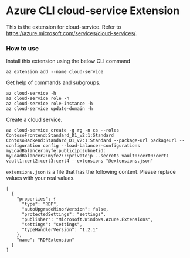 # Azure CLI cloud-service Extension #
This is the extension for cloud-service. Refer to https://azure.microsoft.com/services/cloud-services/.

### How to use ###
Install this extension using the below CLI command
```
az extension add --name cloud-service
```

Get help of commands and subgroups.
```
az cloud-service -h
az cloud-service role -h
az cloud-service role-instance -h
az cloud-service update-domain -h
```

Create a cloud service.
```
az cloud-service create -g rg -n cs --roles ContosoFrontend:Standard_D1_v2:1:Standard ContosoBackend:Standard_D1_v2:1:Standard --package-url packageurl --configuration config --load-balancer-configurations myLoadBalancer:myfe:publicip:subnetid: myLoadBalancer2:myfe2:::privateip --secrets vault0:cert0:cert1 vault1:cert2:cert3:cert4 --extensions "@extensions.json"
```

`extensions.json` is a file that has the following content. Please replace values with your real values.
```
[
  {
    "properties": {
      "type": "RDP",
      "autoUpgradeMinorVersion": false,
      "protectedSettings": "settings",
      "publisher": "Microsoft.Windows.Azure.Extensions",
      "settings": "settings",
      "typeHandlerVersion": "1.2.1"
    },
    "name": "RDPExtension"
  }
]
```
